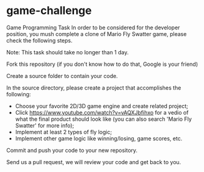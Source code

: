 # game-challenge

Game Programming Task
In order to be considered for the developer position, you mush complete a clone of Mario Fly Swatter game, please check the following steps.

Note: This task should take no longer than 1 day.

Fork this repository (if you don't know how to do that, Google is your friend)

Create a source folder to contain your code.

In the source directory, please create a project that accomplishes the following:
- Choose your favorite 2D/3D game engine and create related project;
- Click https://www.youtube.com/watch?v=vAQXJbfihxo for a vedio of what the final product should look like (you can also search 'Mario Fly Swatter' for more info);
- Implement at least 2 types of fly logic;
- Implement other game logic like winning/losing, game scores, etc.

Commit and push your code to your new repository.

Send us a pull request, we will review your code and get back to you.
